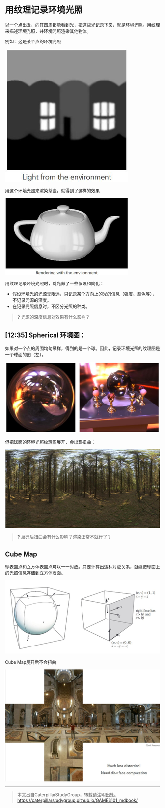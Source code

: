 # 用纹理记录环境光照

以一个点出发，向其四周都能看到光，把这些光记录下来，就是环境光照。用纹理来描述环境光照，并环境光照渲染其他物体。

例如：这是某个点的环境光照

<img src="../assets/environment1.jpg" width = 400 />

用这个环境光照来渲染茶壶，就得到了这样的效果

<img src="../assets/environment2.jpg" width = 400 />

用纹理记录环境光照时，对光做了一些假设和简化：  
   
- 假设环境光的光源无限远，只记录某个方向上的光的信息（强度、颜色等），不记录光源的深度。  
- 在记录光照信息时，不区分光照的种类。

> &#x2753; 光源的深度信息对效果有什么影响？

## [12:35] Spherical 环境图：

如果对一个点的周围均匀采样，得到的是一个球。因此，记录环境光照的纹理图是一个球面的图（左）。

<img src="../assets/environment3.jpg" width = 600 />

但把球面的环境光照纹理图展开，会出现扭曲：

<img src="../assets/environment4.jpg" width = 600 />

> &#x2753; 展开后扭曲会有什么影响？渲染正常不就行了？
 
## Cube Map 

球表面点和立方体表面点可以一一对应。只要计算出这种对应关系，就能把球面上的光照信息存储到立方体表面。

![](../assets/cubemap.jpg)

Cube Map展开后不会扭曲

![](../assets/cubemap2.jpg)


---------------------------------------

> 本文出自CaterpillarStudyGroup，转载请注明出处。  
> https://caterpillarstudygroup.github.io/GAMES101_mdbook/